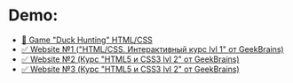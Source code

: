 # Demo:

* [🦆 Game "Duck Hunting" HTML/CSS](https://julia-kalyukh.github.io/game_DuckHunting)
* [✅ Website №1 ("HTML/CSS. Интерактивный курс lvl 1" от GeekBrains)](http://wb1kalyukh.atwebpages.com/index.html)
* [✅ Website №2 (Курс "HTML5 и CSS3 lvl 2" от GeekBrains)](https://julia-kalyukh.github.io/website2_Product)
* [✅ Website №3 (Курс "HTML5 и CSS3 lvl 2" от GeekBrains)](https://julia-kalyukh.github.io/website3_Waxom)
